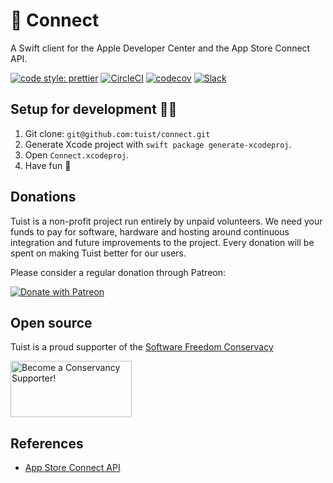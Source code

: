 # 🔌 Connect

A Swift client for the Apple Developer Center and the App Store Connect API.

[![code style: prettier](https://img.shields.io/badge/code_style-prettier-ff69b4.svg?style=flat-square)](https://github.com/prettier/prettier)
[![CircleCI](https://circleci.com/gh/tuist/connect.svg?style=svg)](https://circleci.com/gh/tuist/connect)
[![codecov](https://codecov.io/gh/tuist/simctl/branch/master/graph/badge.svg)](https://codecov.io/gh/tuist/simctl)
[![Slack](http://slack.tuist.io/badge.svg)](http://slack.tuist.io)

## Setup for development 👩‍💻

1.  Git clone: `git@github.com:tuist/connect.git`
2.  Generate Xcode project with `swift package generate-xcodeproj`.
3.  Open `Connect.xcodeproj`.
4.  Have fun 🤖

## Donations

Tuist is a non-profit project run entirely by unpaid volunteers. We need your funds to pay for software, hardware and hosting around continuous integration and future improvements to the project. Every donation will be spent on making Tuist better for our users.

Please consider a regular donation through Patreon:

[![Donate with Patreon](https://img.shields.io/badge/patreon-donate-green.svg)](https://www.patreon.com/tuist)

## Open source

Tuist is a proud supporter of the [Software Freedom Conservacy](https://sfconservancy.org/)

<a href="https://sfconservancy.org/supporter/"><img src="https://sfconservancy.org/img/supporter-badge.png" width="194" height="90" alt="Become a Conservancy Supporter!" border="0"/></a>

## References

- [App Store Connect API](https://developer.apple.com/app-store-connect/api/)
